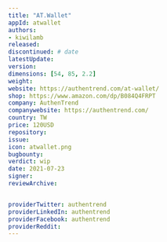```yaml
---
title: "AT.Wallet"
appId: atwallet
authors:
- kiwilamb
released: 
discontinued: # date
latestUpdate:
version:
dimensions: [54, 85, 2.2]
weight: 
website: https://authentrend.com/at-wallet/
shop: https://www.amazon.com/dp/B084Q4FRPT
company: AuthenTrend
companywebsite: https://authentrend.com/
country: TW
price: 120USD
repository: 
issue:
icon: atwallet.png
bugbounty:
verdict: wip
date: 2021-07-23
signer:
reviewArchive:


providerTwitter: authentrend
providerLinkedIn: authentrend
providerFacebook: authentrend
providerReddit: 
---
```


